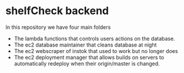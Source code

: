 # shelfCheck backend

In this repository we have four main folders
* The lambda functions that controls users actions on the database.
* The ec2 database maintainer that cleans database at night
* The ec2 webscraper of instok that used to work but no longer does
* The ec2 deployment manager that allows builds on servers to automatically redeploy when their origin/master is changed.
